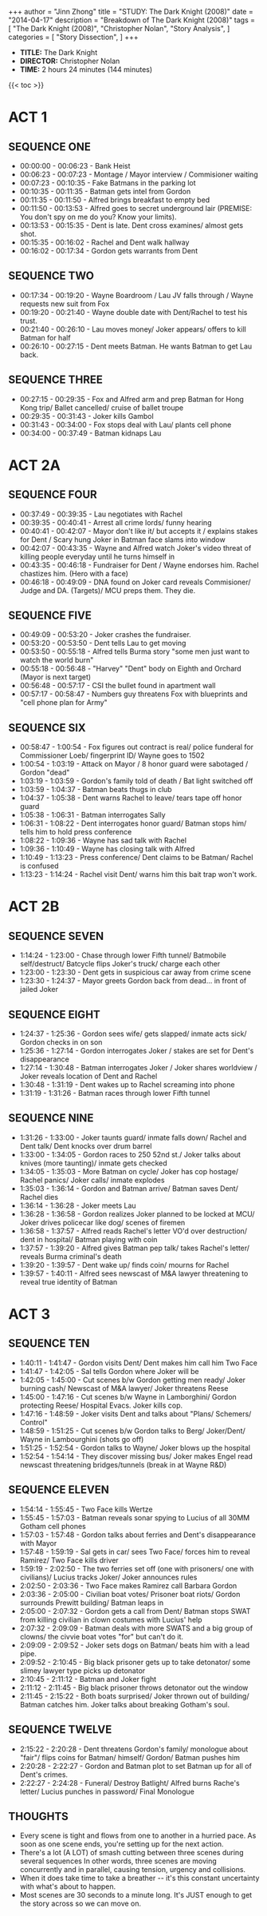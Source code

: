 +++
author = "Jinn Zhong"
title = "STUDY: The Dark Knight (2008)"
date = "2014-04-17"
description = "Breakdown of The Dark Knight (2008)"
tags = [
    "The Dark Knight (2008)",
    "Christopher Nolan",
    "Story Analysis",
]
categories = [
    "Story Dissection",
]
+++
* **TITLE:** The Dark Knight
* **DIRECTOR:** Christopher Nolan
* **TIME:** 2 hours 24 minutes (144 minutes)

{{< toc >}}

# ACT 1

## SEQUENCE ONE
* 00:00:00 - 00:06:23 - Bank Heist
* 00:06:23 - 00:07:23 - Montage / Mayor interview / Commisioner waiting
* 00:07:23 - 00:10:35 - Fake Batmans in the parking lot
* 00:10:35 - 00:11:35 - Batman gets intel from Gordon
* 00:11:35 - 00:11:50 - Alfred brings breakfast to empty bed
* 00:11:50 - 00:13:53 - Alfred goes to secret underground lair (PREMISE: You don't spy on me do you? Know your limits).
* 00:13:53 - 00:15:35 - Dent is late. Dent cross examines/ almost gets shot.
* 00:15:35 - 00:16:02 - Rachel and Dent walk hallway
* 00:16:02 - 00:17:34 - Gordon gets warrants from Dent

## SEQUENCE TWO
* 00:17:34 - 00:19:20 - Wayne Boardroom / Lau JV falls through / Wayne requests new suit from Fox
* 00:19:20 - 00:21:40 - Wayne double date with Dent/Rachel to test his trust.
* 00:21:40 - 00:26:10 - Lau moves money/ Joker appears/ offers to kill Batman for half
* 00:26:10 - 00:27:15 - Dent meets Batman. He wants Batman to get Lau back.

## SEQUENCE THREE
* 00:27:15 - 00:29:35 - Fox and Alfred arm and prep Batman for Hong Kong trip/ Ballet cancelled/ cruise of ballet troupe
* 00:29:35 - 00:31:43 - Joker kills Gambol
* 00:31:43 - 00:34:00 - Fox stops deal with Lau/ plants cell phone
* 00:34:00 - 00:37:49 - Batman kidnaps Lau

# ACT 2A

## SEQUENCE FOUR
* 00:37:49 -  00:39:35 - Lau negotiates with Rachel
* 00:39:35 - 00:40:41 - Arrest all crime lords/ funny hearing
* 00:40:41 - 00:42:07 - Mayor don't like it/ but accepts it / explains stakes for Dent / Scary hung Joker in Batman face slams into window
* 00:42:07 - 00:43:35 - Wayne and Alfred watch Joker's video threat of killing people everyday until he turns himself in
* 00:43:35 - 00:46:18 - Fundraiser for Dent / Wayne endorses him. Rachel chastizes him. (Hero with a face)
* 00:46:18 - 00:49:09 - DNA found on Joker card reveals Commisioner/ Judge and DA. (Targets)/ MCU preps them. They die.

## SEQUENCE FIVE
* 00:49:09 - 00:53:20 - Joker crashes the fundraiser.
* 00:53:20 - 00:53:50 - Dent tells Lau to get moving
* 00:53:50 - 00:55:18 - Alfred tells Burma story "some men just want to watch the world burn"
* 00:55:18 - 00:56:48 - "Harvey" "Dent" body on Eighth and Orchard (Mayor is next target)
* 00:56:48 - 00:57:17 - CSI the bullet found in apartment wall
* 00:57:17 - 00:58:47 - Numbers guy threatens Fox with blueprints and "cell phone plan for Army"

## SEQUENCE SIX
* 00:58:47 - 1:00:54 - Fox figures out contract is real/ police funderal for Commissioner Loeb/ fingerprint ID/ Wayne goes to 1502
* 1:00:54 - 1:03:19 - Attack on Mayor / 8 honor guard were sabotaged / Gordon "dead" 
* 1:03:19 - 1:03:59 - Gordon's family told of death / Bat light switched off
* 1:03:59 - 1:04:37 - Batman beats thugs in club
* 1:04:37 - 1:05:38 - Dent warns Rachel to leave/ tears tape off honor guard
* 1:05:38 - 1:06:31 - Batman interrogates Sally
* 1:06:31 - 1:08:22 - Dent interrogates honor guard/ Batman stops him/ tells him to hold press conference
* 1:08:22 - 1:09:36 - Wayne has sad talk with Rachel
* 1:09:36 - 1:10:49 - Wayne has closing talk with Alfred
* 1:10:49 - 1:13:23 - Press conference/ Dent claims to be Batman/ Rachel is confused
* 1:13:23 - 1:14:24 - Rachel visit Dent/ warns him this bait trap won't work.

# ACT 2B

## SEQUENCE SEVEN
* 1:14:24 - 1:23:00 - Chase through lower Fifth tunnel/ Batmobile self/destruct/ Batcycle flips Joker's truck/ charge each other
* 1:23:00 - 1:23:30 - Dent gets in suspicious car away from crime scene
* 1:23:30 - 1:24:37 - Mayor greets Gordon back from dead... in front of jailed Joker

## SEQUENCE EIGHT
* 1:24:37 - 1:25:36 - Gordon sees wife/ gets slapped/ inmate acts sick/ Gordon checks in on son
* 1:25:36 - 1:27:14 - Gordon interrogates Joker / stakes are set for Dent's disappearance
* 1:27:14 - 1:30:48 - Batman interrogates Joker / Joker shares worldview / Joker reveals location of Dent and Rachel
* 1:30:48 - 1:31:19 - Dent wakes up to Rachel screaming into phone
* 1:31:19 - 1:31:26 - Batman races through lower Fifth tunnel

## SEQUENCE NINE
* 1:31:26 - 1:33:00 - Joker taunts guard/ inmate falls down/ Rachel and Dent talk/ Dent knocks over drum barrel
* 1:33:00 - 1:34:05 - Gordon races to 250 52nd st./ Joker talks about knives (more taunting)/ inmate gets checked
* 1:34:05 - 1:35:03 - More Batman on cycle/ Joker has cop hostage/ Rachel panics/ Joker calls/ inmate explodes
* 1:35:03 - 1:36:14 - Gordon and Batman arrive/ Batman saves Dent/ Rachel dies
* 1:36:14 - 1:36:28 - Joker meets Lau
* 1:36:28 - 1:36:58 - Gordon realizes Joker planned to be locked at MCU/ Joker drives policecar like dog/ scenes of firemen
* 1:36:58 - 1:37:57 - Alfred reads Rachel's letter VO'd over destruction/ dent in hospital/ Batman playing with coin
* 1:37:57 - 1:39:20 - Alfred gives Batman pep talk/ takes Rachel's letter/ reveals Burma criminal's death
* 1:39:20 - 1:39:57 - Dent wake up/ finds coin/ mourns for Rachel
* 1:39:57 - 1:40:11 - Alfred sees newscast of M&A lawyer threatening to reveal true identity of Batman


# ACT 3

## SEQUENCE TEN
* 1:40:11 - 1:41:47 - Gordon visits Dent/ Dent makes him call him Two Face
* 1:41:47 - 1:42:05 - Sal tells Gordon where Joker will be
* 1:42:05 - 1:45:00 - Cut scenes b/w Gordon getting men ready/ Joker burning cash/ Newscast of M&A lawyer/ Joker threatens Reese
* 1:45:00 - 1:47:16 - Cut scenes b/w Wayne in Lamborghini/ Gordon protecting Reese/ Hospital Evacs. Joker kills cop.
* 1:47:16 - 1:48:59 - Joker visits Dent and talks about "Plans/ Schemers/ Control"
* 1:48:59 - 1:51:25 - Cut scenes b/w Gordon talks to Berg/ Joker/Dent/ Wayne in Lambourghini (shots go off)
* 1:51:25 - 1:52:54 - Gordon talks to Wayne/ Joker blows up the hospital
* 1:52:54 - 1:54:14 - They discover missing bus/ Joker makes Engel read newscast threatening bridges/tunnels (break in at Wayne R&D)

## SEQUENCE ELEVEN
* 1:54:14 - 1:55:45 - Two Face kills Wertze
* 1:55:45 - 1:57:03 - Batman reveals sonar spying to Lucius of all 30MM Gotham cell phones
* 1:57:03 - 1:57:48 - Gordon talks about ferries and Dent's disappearance with Mayor
* 1:57:48 - 1:59:19 - Sal gets in car/ sees Two Face/ forces him to reveal Ramirez/ Two Face kills driver
* 1:59:19 - 2:02:50 - The two ferries set off (one with prisoners/ one with civilians)/ Lucius tracks Joker/ Joker announces rules
* 2:02:50 - 2:03:36 - Two Face makes Ramirez call Barbara Gordon
* 2:03:36 - 2:05:00 - Civilian boat votes/ Prisoner boat riots/ Gordon surrounds Prewitt building/ Batman leaps in
* 2:05:00 - 2:07:32 - Gordon gets a call from Dent/ Batman stops SWAT from killing civilian in clown costumes with Lucius' help
* 2:07:32 - 2:09:09 - Batman deals with more SWATS and a big group of clowns/ the civvie boat votes "for" but can't do it.
* 2:09:09 - 2:09:52 - Joker sets dogs on Batman/ beats him with a lead pipe.
* 2:09:52 - 2:10:45 - Big black prisoner gets up to take detonator/ some slimey lawyer type picks up detonator
* 2:10:45 - 2:11:12 - Batman and Joker fight
* 2:11:12 - 2:11:45 - Big black prisoner throws detonator out the window
* 2:11:45 - 2:15:22 - Both boats surprised/ Joker thrown out of building/ Batman catches him. Joker talks about breaking Gotham's soul.

## SEQUENCE TWELVE
* 2:15:22 - 2:20:28 - Dent threatens Gordon's family/ monologue about "fair"/ flips coins for Batman/ himself/ Gordon/ Batman pushes him
* 2:20:28 - 2:22:27 - Gordon and Batman plot to set Batman up for all of Dent's crimes.
* 2:22:27 - 2:24:28 - Funeral/ Destroy Batlight/ Alfred burns Rache's letter/ Lucius punches in password/ Final Monologue

## THOUGHTS

- Every scene is tight and flows from one to another in a hurried pace.
As soon as one scene ends, you're setting up for the next action.
- There's a lot (A LOT) of smash cutting between three scenes during several sequences
In other words, three scenes are moving concurrently and in parallel, causing tension, urgency and collisions.
- When it does take time to take a breather -- it's this constant uncertainty with what's about to happen.
- Most scenes are 30 seconds to a minute long. It's JUST enough to get the story across so we can move on.

